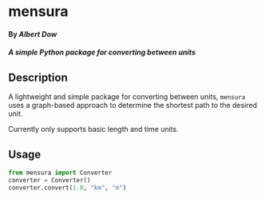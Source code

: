 # mensura

#### By *Albert Dow*

#### *A simple Python package for converting between units*

## Description

A lightweight and simple package for converting between units,
`mensura` uses a graph-based approach to determine the shortest
path to the desired unit.

Currently only supports basic length and time units.

## Usage

```python
from mensura import Converter
converter = Converter()
converter.convert(1.0, "km", "m")
```
